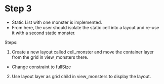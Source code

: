 # Step 3

- Static List with one monster is implemented.
- From here, the user should isolate the static cell into a layout and re-use it with a second static monster.

Steps:
1. Create a new layout called cell_monster and move the container layer from the grid in view_monsters there.
 - Change constraint to fullSize
2. Use layout layer as grid child in view_monsters to display the layout.